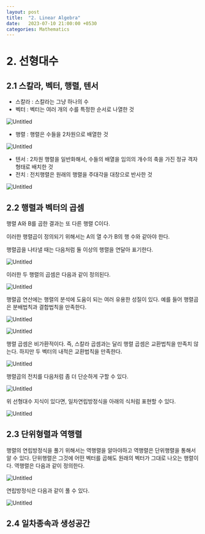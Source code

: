 ```yaml
---
layout: post
title:  "2. Linear Algebra"
date:   2023-07-10 21:00:00 +0530
categories: Mathematics
---
```


# 2. 선형대수

## 2.1 스칼라, 벡터, 행렬, 텐서

- 스칼라 : 스칼라는 그냥 하나의 수
- 벡터 : 벡터는 여러 개의 수를 특정한 순서로 나열한 것

![Untitled](2%20%E1%84%89%E1%85%A5%E1%86%AB%E1%84%92%E1%85%A7%E1%86%BC%E1%84%83%E1%85%A2%E1%84%89%E1%85%AE%20461000b8a82349399b9c4c629c6b62c6/Untitled.png)

- 행렬 : 행렬은 수들을 2차원으로 배열한 것

![Untitled](2%20%E1%84%89%E1%85%A5%E1%86%AB%E1%84%92%E1%85%A7%E1%86%BC%E1%84%83%E1%85%A2%E1%84%89%E1%85%AE%20461000b8a82349399b9c4c629c6b62c6/Untitled%201.png)

- 텐서 : 2차원 행렬을 일반화해서, 수들의 배열을 임의의 개수의 축을 가진 정규 격자 형태로 배치한 것
- 전치 : 전치행렬은 원래의 행렬을 주대각을 대창으로 반사한 것

![Untitled](2%20%E1%84%89%E1%85%A5%E1%86%AB%E1%84%92%E1%85%A7%E1%86%BC%E1%84%83%E1%85%A2%E1%84%89%E1%85%AE%20461000b8a82349399b9c4c629c6b62c6/Untitled%202.png)

## 2.2 행렬과 벡터의 곱셈

행렬 A와 B를 곱한 결과는 또 다른 행렬 C이다.

이러한 행렬곱이 정의되기 위해서는 A의 열 수가 B의 행 수와 같아야 한다.

행렬곱을 나타낼 때는 다음처럼 둘 이상의 행렬을 연달아 표기한다.

![Untitled](2%20%E1%84%89%E1%85%A5%E1%86%AB%E1%84%92%E1%85%A7%E1%86%BC%E1%84%83%E1%85%A2%E1%84%89%E1%85%AE%20461000b8a82349399b9c4c629c6b62c6/Untitled%203.png)

이러한 두 행렬의 곱셈은 다음과 같이 정의된다.

![Untitled](2%20%E1%84%89%E1%85%A5%E1%86%AB%E1%84%92%E1%85%A7%E1%86%BC%E1%84%83%E1%85%A2%E1%84%89%E1%85%AE%20461000b8a82349399b9c4c629c6b62c6/Untitled%204.png)

행렬곱 연산에는 행렬의 분석에 도움이 되는 여러 유용한 성질이 있다. 예를 들어 행렬곱은 분배법칙과 결합법칙을 만족한다.

![Untitled](2%20%E1%84%89%E1%85%A5%E1%86%AB%E1%84%92%E1%85%A7%E1%86%BC%E1%84%83%E1%85%A2%E1%84%89%E1%85%AE%20461000b8a82349399b9c4c629c6b62c6/Untitled%205.png)

![Untitled](2%20%E1%84%89%E1%85%A5%E1%86%AB%E1%84%92%E1%85%A7%E1%86%BC%E1%84%83%E1%85%A2%E1%84%89%E1%85%AE%20461000b8a82349399b9c4c629c6b62c6/Untitled%206.png)

행렬 곱셈은 비가환적이다. 즉, 스칼라 곱셈과는 달리 행렬 곱셈은 교환법칙을 만족치 않는다. 하지만 두 벡터의 내적은 교환법칙을 만족한다.

![Untitled](2%20%E1%84%89%E1%85%A5%E1%86%AB%E1%84%92%E1%85%A7%E1%86%BC%E1%84%83%E1%85%A2%E1%84%89%E1%85%AE%20461000b8a82349399b9c4c629c6b62c6/Untitled%207.png)

행렬곱의 전치를 다음처럼 좀 더 단순하게 구할 수 있다.

![Untitled](2%20%E1%84%89%E1%85%A5%E1%86%AB%E1%84%92%E1%85%A7%E1%86%BC%E1%84%83%E1%85%A2%E1%84%89%E1%85%AE%20461000b8a82349399b9c4c629c6b62c6/Untitled%208.png)

위 선형대수 지식이 있다면, 일차연립방정식을 아래의 식처럼 표현할 수 있다.

![Untitled](2%20%E1%84%89%E1%85%A5%E1%86%AB%E1%84%92%E1%85%A7%E1%86%BC%E1%84%83%E1%85%A2%E1%84%89%E1%85%AE%20461000b8a82349399b9c4c629c6b62c6/Untitled%209.png)

## 2.3 단위형렬과 역행렬

행렬의 연립방정식을 풀기 위해서는 역행렬을 알아야하고 역행렬은 단위행렬을 통해서 알 수 있다. 단위행렬은 그것에 어떤 벡터를 곱해도 원래의 벡터가 그대로 나오는 행렬이다. 역행렬은 다음과 같이 정의한다.

![Untitled](2%20%E1%84%89%E1%85%A5%E1%86%AB%E1%84%92%E1%85%A7%E1%86%BC%E1%84%83%E1%85%A2%E1%84%89%E1%85%AE%20461000b8a82349399b9c4c629c6b62c6/Untitled%2010.png)

연립방정식은 다음과 같이 풀 수 있다.

![Untitled](2%20%E1%84%89%E1%85%A5%E1%86%AB%E1%84%92%E1%85%A7%E1%86%BC%E1%84%83%E1%85%A2%E1%84%89%E1%85%AE%20461000b8a82349399b9c4c629c6b62c6/Untitled%2011.png)

## 2.4 일차종속과 생성공간